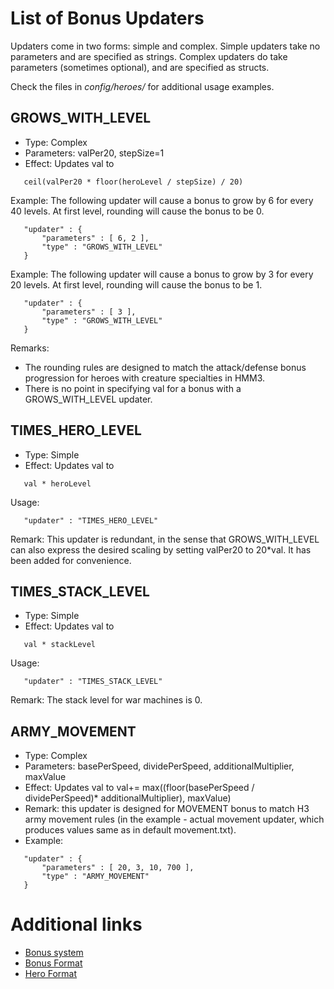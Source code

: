 # List of Bonus Updaters

Updaters come in two forms: simple and complex. Simple updaters take no
parameters and are specified as strings. Complex updaters do take
parameters (sometimes optional), and are specified as structs.

Check the files in *config/heroes/* for additional usage examples.

## GROWS_WITH_LEVEL

-   Type: Complex
-   Parameters: valPer20, stepSize=1
-   Effect: Updates val to

`   ceil(valPer20 * floor(heroLevel / stepSize) / 20)`

Example: The following updater will cause a bonus to grow by 6 for every
40 levels. At first level, rounding will cause the bonus to be 0.

`   "updater" : {`  
`       "parameters" : [ 6, 2 ],`  
`       "type" : "GROWS_WITH_LEVEL"`  
`   }`

Example: The following updater will cause a bonus to grow by 3 for every
20 levels. At first level, rounding will cause the bonus to be 1.

`   "updater" : {`  
`       "parameters" : [ 3 ],`  
`       "type" : "GROWS_WITH_LEVEL"`  
`   }`

Remarks:

-   The rounding rules are designed to match the attack/defense bonus
    progression for heroes with creature specialties in HMM3.
-   There is no point in specifying val for a bonus with a
    GROWS_WITH_LEVEL updater.

## TIMES_HERO_LEVEL

-   Type: Simple
-   Effect: Updates val to

`   val * heroLevel`

Usage:

`   "updater" : "TIMES_HERO_LEVEL"`

Remark: This updater is redundant, in the sense that GROWS_WITH_LEVEL
can also express the desired scaling by setting valPer20 to 20\*val. It
has been added for convenience.

## TIMES_STACK_LEVEL

-   Type: Simple
-   Effect: Updates val to

`   val * stackLevel`

Usage:

`   "updater" : "TIMES_STACK_LEVEL"`

Remark: The stack level for war machines is 0.

## ARMY_MOVEMENT

-   Type: Complex
-   Parameters: basePerSpeed, dividePerSpeed, additionalMultiplier,
    maxValue
-   Effect: Updates val to val+= max((floor(basePerSpeed /
    dividePerSpeed)\* additionalMultiplier), maxValue)
-   Remark: this updater is designed for MOVEMENT bonus to match H3 army
    movement rules (in the example - actual movement updater, which
    produces values same as in default movement.txt).
-   Example:

`   "updater" : {`  
`       "parameters" : [ 20, 3, 10, 700 ],`  
`       "type" : "ARMY_MOVEMENT"`  
`   }`

# Additional links

-   [Bonus system](Bonus_system "wikilink")
-   [Bonus Format](Bonus_Format "wikilink")
-   [Hero Format](Hero_Format "wikilink")